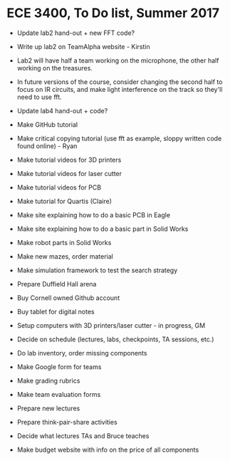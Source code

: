 
# ECE 3400, To Do list, Summer 2017

* Update lab2 hand-out + new FFT code?
* Write up lab2 on TeamAlpha website - Kirstin
* Lab2 will have half a team working on the microphone, the other half working on the treasures.
* In future versions of the course, consider changing the second half to focus on IR circuits, and make light interference on the track so they'll need to use fft.

* Update lab4 hand-out + code?

* Make GitHub tutorial
* Make critical copying tutorial (use fft as example, sloppy written code found online) - Ryan
* Make tutorial videos for 3D printers
* Make tutorial videos for laser cutter
* Make tutorial videos for PCB
* Make tutorial for Quartis (Claire)
* Make site explaining how to do a basic PCB in Eagle
* Make site explaining how to do a basic part in Solid Works
* Make robot parts in Solid Works
* Make new mazes, order material
* Make simulation framework to test the search strategy
* Prepare Duffield Hall arena

* Buy Cornell owned Github account
* Buy tablet for digital notes
* Setup computers with 3D printers/laser cutter - in progress, GM
* Decide on schedule (lectures, labs, checkpoints, TA sessions, etc.)
* Do lab inventory, order missing components
* Make Google form for teams
* Make grading rubrics
* Make team evaluation forms
* Prepare new lectures
* Prepare think-pair-share activities
* Decide what lectures TAs and Bruce teaches
* Make budget website with info on the price of all components

